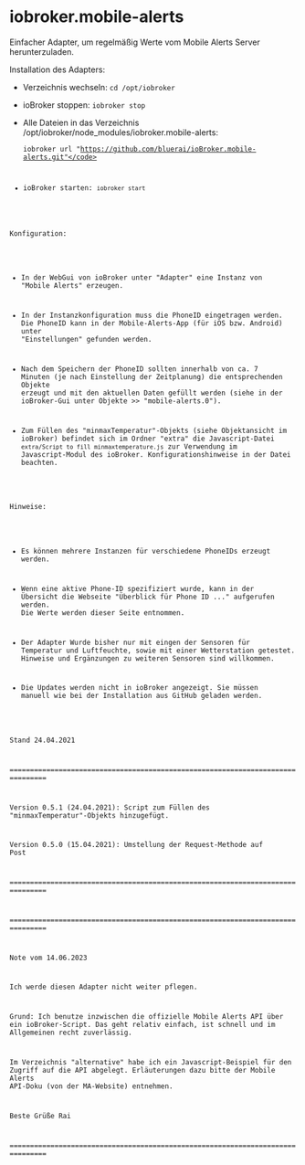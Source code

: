 # iobroker.mobile-alerts

Einfacher Adapter, um regelmäßig Werte vom Mobile Alerts Server herunterzuladen.

Installation des Adapters:

- Verzeichnis wechseln: <code>cd /opt/iobroker</code>

- ioBroker stoppen: <code>iobroker stop</code>

- Alle Dateien in das Verzeichnis /opt/iobroker/node_modules/iobroker.mobile-alerts:
  
    <code>iobroker url "https://github.com/bluerai/ioBroker.mobile-alerts.git"</code>

- ioBroker starten: <code>iobroker start</code>

Konfiguration:

- In der WebGui von ioBroker unter "Adapter" eine Instanz von "Mobile Alerts" erzeugen.

- In der Instanzkonfiguration muss die PhoneID eingetragen werden.
  Die PhoneID kann in der Mobile-Alerts-App (für iOS bzw. Android) unter "Einstellungen" 
  gefunden werden.
  
- Nach dem Speichern der PhoneID sollten innerhalb von ca. 7 Minuten (je nach 
  Einstellung der Zeitplanung) die entsprechenden Objekte erzeugt und mit den 
  aktuellen Daten gefüllt werden (siehe in der ioBroker-Gui unter 
  Objekte >> "mobile-alerts.0").
  
- Zum Füllen des "minmaxTemperatur"-Objekts (siehe Objektansicht im ioBroker)
  befindet sich im Ordner "extra" die Javascript-Datei 
  <code>extra/Script to fill minmaxtemperature.js</code> zur Verwendung im 
  Javascript-Modul des ioBroker. Konfigurationshinweise in der Datei beachten.
  
  
Hinweise:

- Es können mehrere Instanzen für verschiedene PhoneIDs erzeugt werden.

- Wenn eine aktive Phone-ID spezifiziert wurde, kann in der Übersicht die Webseite
  "Überblick für Phone ID ..." aufgerufen werden. Die Werte werden dieser Seite entnommen.
  
- Der Adapter Wurde bisher nur mit eingen der Sensoren für Temperatur und Luftfeuchte, 
  sowie mit einer Wetterstation getestet. Hinweise und Ergänzungen zu weiteren Sensoren 
  sind willkommen.
  
- Die Updates werden nicht in ioBroker angezeigt. Sie müssen manuell wie bei der 
  Installation aus GitHub geladen werden.
  
  
Stand 24.04.2021

===============================================================================

Version 0.5.1 (24.04.2021):
Script zum Füllen des "minmaxTemperatur"-Objekts hinzugefügt.

Version 0.5.0 (15.04.2021): 
Umstellung der Request-Methode auf Post

===============================================================================


===============================================================================

Note vom 14.06.2023

Ich werde diesen Adapter nicht weiter pflegen.

Grund: Ich benutze inzwischen die offizielle Mobile Alerts API über ein ioBroker-Script.
Das geht relativ einfach, ist schnell und im Allgemeinen recht zuverlässig. 

Im Verzeichnis "alternative" habe ich ein Javascript-Beispiel für den Zugriff auf die API abgelegt. 
Erläuterungen dazu bitte der Mobile Alerts API-Doku (von der MA-Website) entnehmen.

Beste Grüße Rai

===============================================================================




